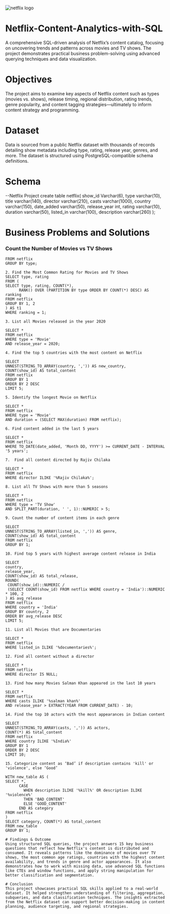 ![netflix logo](https://github.com/user-attachments/assets/da908f70-d3d6-4e53-874a-1e642c5157d6)


# Netflix-Content-Analytics-with-SQL
A comprehensive SQL-driven analysis of Netflix’s content catalog, focusing on uncovering trends and patterns across movies and TV shows. The project demonstrates practical business problem-solving using advanced querying techniques and data visualization.

# Objectives
The project aims to examine key aspects of Netflix content such as types (movies vs. shows), release timing, regional distribution, rating trends, genre popularity, and content tagging strategies—ultimately to inform content strategy and programming.

# Dataset
Data is sourced from a public Netflix dataset with thousands of records detailing show metadata including type, rating, release year, genres, and more. The dataset is structured using PostgreSQL-compatible schema definitions.

# Schema
--Netflix Project
create table netflix(
show_id Varchar(6),
type varchar(10),
title varchar(140),
director varchar(210),
casts varchar(1000),
country	varchar(150),
date_added varchar(50),
release_year int,
rating	varchar(10),
duration varchar(50),
listed_in varchar(100),
description varchar(260)
);

# Business Problems and Solutions

### Count the Number of Movies vs TV Shows
   ```SELECT type, COUNT(*) AS total_content
FROM netflix
GROUP BY type;

2. Find the Most Common Rating for Movies and TV Shows
SELECT type, rating
FROM (
  SELECT type, rating, COUNT(*),
         RANK() OVER (PARTITION BY type ORDER BY COUNT(*) DESC) AS ranking
  FROM netflix
  GROUP BY 1, 2
) AS t1
WHERE ranking = 1;

3. List all Movies released in the year 2020

SELECT * 
FROM netflix
WHERE type = 'Movie'
  AND release_year = 2020;

4. Find the top 5 countries with the most content on Netflix

SELECT 
  UNNEST(STRING_TO_ARRAY(country, ',')) AS new_country,
  COUNT(show_id) AS total_content
FROM netflix
GROUP BY 1
ORDER BY 2 DESC
LIMIT 5;

5. Identify the longest Movie on Netflix

SELECT * 
FROM netflix
WHERE type = 'Movie'
  AND duration = (SELECT MAX(duration) FROM netflix);

6. Find content added in the last 5 years

SELECT *
FROM netflix
WHERE TO_DATE(date_added, 'Month DD, YYYY') >= CURRENT_DATE - INTERVAL '5 years';

7.  Find all content directed by Rajiv Chilaka

SELECT * 
FROM netflix
WHERE director ILIKE '%Rajiv Chilaka%';

8. List all TV Shows with more than 5 seasons

SELECT * 
FROM netflix
WHERE type = 'TV Show'
  AND SPLIT_PART(duration, ' ', 1)::NUMERIC > 5;

9. Count the number of content items in each genre

SELECT 
  UNNEST(STRING_TO_ARRAY(listed_in, ',')) AS genre,
  COUNT(show_id) AS total_content
FROM netflix
GROUP BY 1;

10. Find top 5 years with highest average content release in India

SELECT 
  country,
  release_year,
  COUNT(show_id) AS total_release,
  ROUND(
    COUNT(show_id)::NUMERIC /
    (SELECT COUNT(show_id) FROM netflix WHERE country = 'India')::NUMERIC * 100, 2
  ) AS avg_release
FROM netflix
WHERE country = 'India'
GROUP BY country, 2
ORDER BY avg_release DESC
LIMIT 5;

11. List all Movies that are Documentaries

SELECT * 
FROM netflix
WHERE listed_in ILIKE '%documentaries%';

12. Find all content without a director

SELECT * 
FROM netflix
WHERE director IS NULL;

13. Find how many Movies Salman Khan appeared in the last 10 years

SELECT * 
FROM netflix
WHERE casts ILIKE '%salman khan%'
  AND release_year > EXTRACT(YEAR FROM CURRENT_DATE) - 10;

14. Find the top 10 actors with the most appearances in Indian content

SELECT 
  UNNEST(STRING_TO_ARRAY(casts, ',')) AS actors,
  COUNT(*) AS total_content
FROM netflix
WHERE country ILIKE '%India%'
GROUP BY 1
ORDER BY 2 DESC
LIMIT 10;

15. Categorize content as ‘Bad’ if description contains 'kill' or 'violence', else ‘Good’

WITH new_table AS (
  SELECT *, 
         CASE
           WHEN description ILIKE '%kill%' OR description ILIKE '%violence%' 
           THEN 'BAD_CONTENT'
           ELSE 'GOOD_CONTENT'
         END AS category
  FROM netflix
)
SELECT category, COUNT(*) AS total_content
FROM new_table
GROUP BY 1;

# Findings & Outcome
Using structured SQL queries, the project answers 15 key business questions that reflect how Netflix's content is distributed and consumed. It reveals patterns like the dominance of movies over TV shows, the most common age ratings, countries with the highest content availability, and trends in genre and actor appearances. It also demonstrates how to work with missing data, use advanced SQL functions like CTEs and window functions, and apply string manipulation for better classification and segmentation.

# Conclusion
This project showcases practical SQL skills applied to a real-world dataset. It helped strengthen understanding of filtering, aggregation, subqueries, and data classification techniques. The insights extracted from the Netflix dataset can support better decision-making in content planning, audience targeting, and regional strategies.



